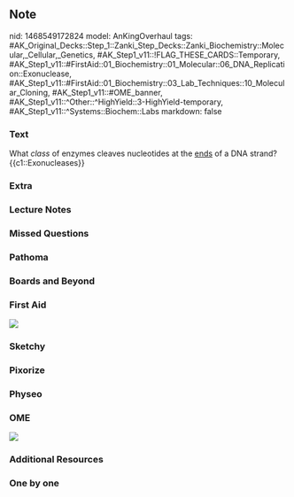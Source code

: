 ## Note
nid: 1468549172824
model: AnKingOverhaul
tags: #AK_Original_Decks::Step_1::Zanki_Step_Decks::Zanki_Biochemistry::Molecular,_Cellular,_Genetics, #AK_Step1_v11::!FLAG_THESE_CARDS::Temporary, #AK_Step1_v11::#FirstAid::01_Biochemistry::01_Molecular::06_DNA_Replication::Exonuclease, #AK_Step1_v11::#FirstAid::01_Biochemistry::03_Lab_Techniques::10_Molecular_Cloning, #AK_Step1_v11::#OME_banner, #AK_Step1_v11::^Other::^HighYield::3-HighYield-temporary, #AK_Step1_v11::^Systems::Biochem::Labs
markdown: false

### Text
<div>
  <div>
    What <i>class</i> of enzymes cleaves nucleotides at the
    <u>ends</u> of a DNA strand?
  </div>
  <div>
    {{c1::Exonucleases}}
  </div>
</div>

### Extra


### Lecture Notes


### Missed Questions


### Pathoma


### Boards and Beyond


### First Aid
<img src="tmpI3n28V.png">

### Sketchy


### Pixorize


### Physeo


### OME
<div class="ome-widget">
  <a href="https://onlinemeded.org?ref=anki"><img src=
  "_OME_AnkiFlashcards_General_4.png"></a>
</div>

### Additional Resources


### One by one

